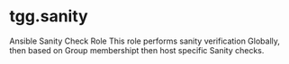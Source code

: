 # tgg.sanity
Ansible Sanity Check Role
This role performs sanity verification Globally, then based on Group membershipt then host specific Sanity checks.
